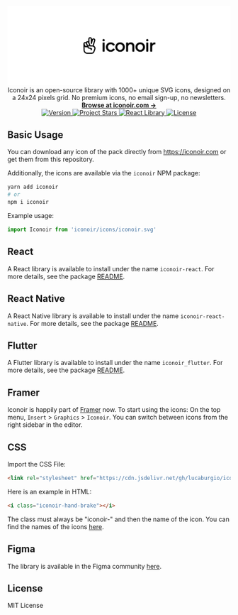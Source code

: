 <div align="center">
  <img src="assets/cover.png" alt="Iconoir" />
</div>

<div align="center">
  Iconoir is an open-source library with 1000+ unique SVG icons, designed on a 24x24 pixels grid. No premium icons, no email sign-up, no newsletters.
</div>

<div align="center">
  <a href="https://iconoir.com"><strong>Browse at iconoir.com &rarr;</strong></a>
</div>

<div align="center">
  <a href="https://github.com/lucaburgio/iconoir/releases">
    <img src="https://img.shields.io/github/v/release/lucaburgio/iconoir?style=flat-square" alt="Version" />
  </a>
  <a href="https://github.com/lucaburgio/iconoir">
    <img src="https://img.shields.io/github/stars/lucaburgio/iconoir?style=flat-square" alt="Project Stars" />
  </a>
  <a href="https://www.npmjs.com/package/iconoir-react">
    <img src="https://img.shields.io/npm/dm/iconoir-react?color=98E8F3&label=react&style=flat-square" alt="React Library" />
  </a>
  <a href="https://github.com/lucaburgio/iconoir/blob/main/LICENSE">
    <img src="https://img.shields.io/github/license/lucaburgio/iconoir?style=flat-square" alt="License" />
  </a>
</div>

## Basic Usage

You can download any icon of the pack directly from https://iconoir.com or get them from this repository.

Additionally, the icons are available via the `iconoir` NPM package:
```bash
yarn add iconoir
# or
npm i iconoir
```

Example usage:
```js
import Iconoir from 'iconoir/icons/iconoir.svg'
```

## React

A React library is available to install under the name `iconoir-react`. For more details, see the package [README](./packages/iconoir-react).

## React Native

A React Native library is available to install under the name `iconoir-react-native`. For more details, see the package [README](./packages/iconoir-react-native).

## Flutter

A Flutter library is available to install under the name `iconoir_flutter`. For more details, see the package [README](./packages/iconoir-flutter).

## Framer

Iconoir is happily part of [Framer](https://framer.com) now. To start using the icons: On the top menu, `Insert` > `Graphics` > `Iconoir`.
You can switch between icons from the right sidebar in the editor.

## CSS

Import the CSS File:

```html
<link rel="stylesheet" href="https://cdn.jsdelivr.net/gh/lucaburgio/iconoir@main/css/iconoir.css">
```

Here is an example in HTML:

```html
<i class="iconoir-hand-brake"></i>
```
The class must always be "iconoir-" and then the name of the icon. You can find the names of the icons [here](https://iconoir.com).

## Figma

The library is available in the Figma community [here](https://www.figma.com/community/file/983248991460488027/Iconoir-Pack).

## License

MIT License
